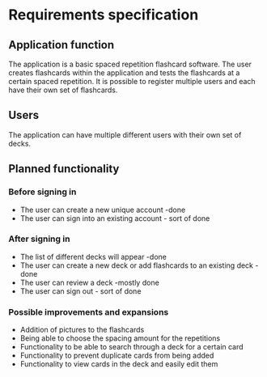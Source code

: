 # Requirements specification

## Application function

The application is a basic spaced repetition flashcard software. The user creates flashcards within the application and tests the flashcards at a certain spaced repetition. It is possible to register multiple users and each have their own set of flashcards.

## Users

The application can have multiple different users with their own set of decks.

## Planned functionality

### Before signing in

- The user can create a new unique account -done
- The user can sign into an existing account - sort of done

### After signing in

- The list of different decks will appear -done
- The user can create a new deck or add flashcards to an existing deck -done
- The user can review a deck -mostly done
- The user can sign out - sort of done

### Possible improvements and expansions

- Addition of pictures to the flashcards
- Being able to choose the spacing amount for the repetitions
- Functionality to be able to search through a deck for a certain card
- Functionality to prevent duplicate cards from being added
- Functionality to view cards in the deck and easily edit them
